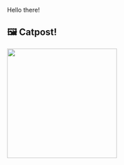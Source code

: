 Hello there!



## 🖼️ Catpost!

<sub>
    <img src="https://cdn2.thecatapi.com/images/MTY3MDE4Nw.jpg" height="256">
</sub>

